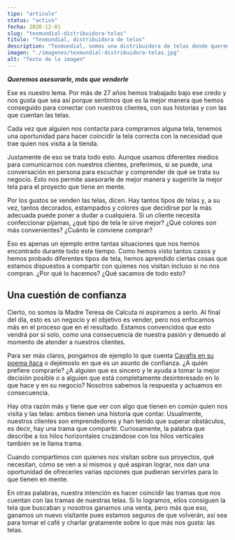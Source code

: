 ```yaml
---
tipo: "articulo"
status: "activo"
fecha: 2020-12-01
slug: "texmundial-distribuidora-telas"
titulo: "Texmundial, distribuidora de telas"
description: "Texmundial, somos una distribuidora de telas donde queremos asesorarle, más que venderle."
imagen: "./imagenes/texmundial-distribuidora-telas.jpg"
alt: "Texto de la imagen"
---
```


***Queremos asesorarle, más que venderle***

Ese es nuestro lema. Por más de 27 años hemos trabajado bajo ese credo y nos gusta que sea así porque sentimos que es la mejor manera que hemos conseguido para conectar con nuestros clientes, con sus historias y con las que cuentan las telas.

Cada vez que alguien nos contacta para comprarnos alguna tela, tenemos una oportunidad para hacer coincidir la tela correcta con la necesidad que trae quien nos visita a la tienda.

Justamente de eso se trata todo esto. Aunque usamos diferentes medios para comunicarnos con nuestros clientes, preferimos, si se puede, una conversación en persona para escuchar y comprender de qué se trata su negocio. Esto nos permite asesorarle de mejor manera y sugerirle la mejor tela para el proyecto que tiene en mente.

Por los gustos se venden las telas, dicen. Hay tantos tipos de telas y, a su vez, tantos decorados, estampados y colores que decidirse por la más adecuada puede poner a dudar a cualquiera. Si un cliente necesita confeccionar pijamas, ¿qué tipo de tela le sirve mejor? ¿Qué colores son más convenientes? ¿Cuánto le conviene comprar?

Eso es apenas un ejemplo entre tantas situaciones que nos hemos encontrado durante todo este tiempo. Como hemos visto tantos casos y hemos probado diferentes tipos de tela, hemos aprendido ciertas cosas que estamos dispuestos a compartir con quienes nos visitan incluso si no nos compran. ¿Por qué lo hacemos? ¿Qué sacamos de todo esto?

## Una cuestión de confianza

Cierto, no somos la Madre Teresa de Calcuta ni aspiramos a serlo. Al final del día, esto es un negocio y el objetivo es vender, pero nos enfocamos más en el proceso que en el resultado. Estamos convencidos que esto vendrá por sí solo, como una consecuencia de nuestra pasión y denuedo al momento de atender a nuestros clientes.

Para ser más claros, pongamos de ejemplo lo que cuenta [Cavafis en su poema ítaca](https://culturainquieta.com/es/inspiring/item/12984-itaca-un-poema-nos-recuerda-que-el-viaje-es-mas-importante-que-la-meta.html) o dejémoslo en que es un asunto de confianza. ¿A quién prefiere comprarle? ¿A alguien que es sincero y le ayuda a tomar la mejor decisión posible o a alguien que está completamente desinteresado en lo que hace y en su negocio? Nosotros sabemos la respuesta y actuamos en consecuencia. 

Hay otra razón más y tiene que ver con algo que tienen en común quien nos visita y las telas: ambos tienen una historia que contar. Usualmente, nuestros clientes son emprendedores y han tenido que superar obstáculos, es decir, hay una trama que compartir. Curiosamente, la palabra que describe a los hilos horizontales cruzándose con los hilos verticales también se le llama trama.

Cuando compartimos con quienes nos visitan sobre sus proyectos, qué necesitan, cómo se ven a sí mismos y qué aspiran lograr, nos dan una oportunidad de ofrecerles varias opciones que pudieran servirles para lo que tienen en mente. 

En otras palabras, nuestra intención es hacer coincidir las tramas que nos cuentan con las tramas de nuestras telas. Si lo logramos, ellos consiguen la tela que buscaban y nosotros ganamos una venta, pero más que eso, ganamos un nuevo visitante pues estamos seguros de que volverán, así sea para tomar el café y charlar gratamente sobre lo que más nos gusta: las telas.


